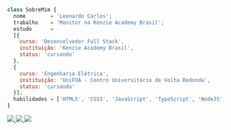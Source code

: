 ```js

class SobreMim {
  nome        = 'Leonardo Carlos';
  trabalho    = 'Monitor na Kenzie Academy Brasil';
  estudo      = 
  [{
    curso: 'Desenvolvedor Full Stack',
    instituição: 'Kenzie Academy Brasil',
    status: 'cursando'
  },
  {
    curso: 'Engenharia Elétrica',
    instituição: 'UniFOA - Centro Universitário de Volta Redonda',
    status: 'cursando'
  }];
  habilidades = ['HTML5', 'CSS3', 'JavaScript', 'TypeScript', 'NodeJS', 'React'];
}
```
<div>
<a href="https://www.linkedin.com/in/leonardocsdias/" target="_blank">
  <img src="https://img.shields.io/badge/LinkedIn-0077B5?style=for-the-badge&logo=linkedin&logoColor=white" />
<a/>

<a href="mailto:leonardocsd.developer@gmail.com" target="_blank">
  <img src="https://img.shields.io/badge/Gmail-D14836?style=for-the-badge&logo=gmail&logoColor=white" />
<a/>

<a href="https://www.codewars.com/users/leocarlos-dias" target="_blank">
  <img src="https://img.shields.io/badge/Codewars-B1361E?style=for-the-badge&logo=Codewars&logoColor=white" />
<a/>
</div>
